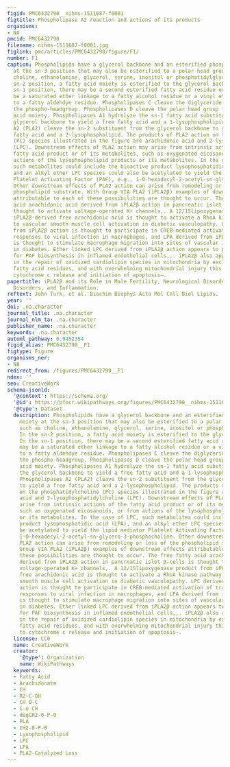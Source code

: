 ```yaml
---
figid: PMC6432790__nihms-1511687-f0001
figtitle: Phospholipase A2 reaction and actions of its products
organisms:
- NA
pmcid: PMC6432790
filename: nihms-1511687-f0001.jpg
figlink: pmc/articles/PMC6432790/figure/F1/
number: F1
caption: Phospholipids have a glycerol backbone and an esterified phosphate moiety
  at the sn-3 position that may also be esterified to a polar head group, such as
  choline, ethanolamine, glycerol, serine, inositol or phosphatidylglycerol. In the
  sn-2 position, a fatty acid moiety is esterified to the glycerol backbone. In the
  sn-1 position, there may be a second esterified fatty acid residue or there may
  be a saturated ether linkage to a fatty alcohol residue or a vinyl ether linkage
  to a fatty aldehdye residue. Phospholipases C cleave the diglyceride moiety from
  the phospho-headgroup. Phospholipases D cleave the polar head group from the phosphatidic
  acid moiety. Phospholipases A1 hydrolyze the sn-1 fatty acid substituent from the
  glycerol backbone to yield a free fatty acid and a 1-lysophospholipid, and Phospholipases
  A2 (PLA2) cleave the sn-2 substituent from the glycerol backbone to yield a free
  fatty acid and a 2-lysophospholipid. The products of PLA2 action on the phosphatidylcholine
  (PC) species illustrated in the figure are arachidonic acid and 2-lysophosphatidylcholine
  (LPC). Downstream effects of PLA2 action may arise from intrinsic actions of the
  fatty acid product or of its metabolites, such as oxygenated eicosanoids, or from
  actions of the lysophospholipid products or its metabolites. In the case of LPC,
  such metabolites could include the bioactive product lysophosphatidic acid (LPA),
  and an alkyl ether LPC species could also be acetylated to yield the lipid mediator
  Platelet Activating Factor (PAF), e.g., 1-O-hexadecyl-2-acetyl-sn-glycero-3-phosphocholine.
  Other downstream effects of PLA2 action can arise from remodeling or loss of the
  phospholipid substrate. With Group VIA PLA2 (iPLA2β) examples of downstream effects
  attributable to each of these possibilities are thought to occur. The free fatty
  acid arachidonic acid derived from iPLA2β action in pancreatic islet β-cells is
  thought to activate voltage-operated K+ channels,. A 12/15lipoxygenase product from
  iPLA2β-derived free arachidonic acid is thought to activate a RhoA kinase pathway
  to vascular smooth muscle cell activation in diabetic vasculopathy. LPC derived
  from iPLA2β action is thought to participate in CREB-mediated activation of transcriptional
  responses to viral infection in macrophages, and LPA derived from iPLA2β action
  is thought to stimulate macrophage migration into sites of vascular inflammation
  in diabetes. Ether linked LPC derived from iPLA2β action appears to provide substrate
  for PAF biosynthesis in inflamed endothelial cells,,. iPLA2β also appears to participate
  in the repair of oxidized cardiolipin species in mitochondria by excising oxygenated
  fatty acid residues, and with overwhelming mitochondrial injury this may lead to
  cytochrome c release and initiation of apoptosis–.
papertitle: iPLA2β and its Role in Male Fertility, Neurological Disorders, Metabolic
  Disorders, and Inflammation.
reftext: John Turk, et al. Biochim Biophys Acta Mol Cell Biol Lipids. ;1864(6):846-860.
year: ''
doi: .na.character
journal_title: .na.character
journal_nlm_ta: .na.character
publisher_name: .na.character
keywords: .na.character
automl_pathway: 0.9452354
figid_alias: PMC6432790__F1
figtype: Figure
organisms_ner:
- NA
redirect_from: /figures/PMC6432790__F1
ndex: ''
seo: CreativeWork
schema-jsonld:
  '@context': https://schema.org/
  '@id': https://pfocr.wikipathways.org/figures/PMC6432790__nihms-1511687-f0001.html
  '@type': Dataset
  description: Phospholipids have a glycerol backbone and an esterified phosphate
    moiety at the sn-3 position that may also be esterified to a polar head group,
    such as choline, ethanolamine, glycerol, serine, inositol or phosphatidylglycerol.
    In the sn-2 position, a fatty acid moiety is esterified to the glycerol backbone.
    In the sn-1 position, there may be a second esterified fatty acid residue or there
    may be a saturated ether linkage to a fatty alcohol residue or a vinyl ether linkage
    to a fatty aldehdye residue. Phospholipases C cleave the diglyceride moiety from
    the phospho-headgroup. Phospholipases D cleave the polar head group from the phosphatidic
    acid moiety. Phospholipases A1 hydrolyze the sn-1 fatty acid substituent from
    the glycerol backbone to yield a free fatty acid and a 1-lysophospholipid, and
    Phospholipases A2 (PLA2) cleave the sn-2 substituent from the glycerol backbone
    to yield a free fatty acid and a 2-lysophospholipid. The products of PLA2 action
    on the phosphatidylcholine (PC) species illustrated in the figure are arachidonic
    acid and 2-lysophosphatidylcholine (LPC). Downstream effects of PLA2 action may
    arise from intrinsic actions of the fatty acid product or of its metabolites,
    such as oxygenated eicosanoids, or from actions of the lysophospholipid products
    or its metabolites. In the case of LPC, such metabolites could include the bioactive
    product lysophosphatidic acid (LPA), and an alkyl ether LPC species could also
    be acetylated to yield the lipid mediator Platelet Activating Factor (PAF), e.g.,
    1-O-hexadecyl-2-acetyl-sn-glycero-3-phosphocholine. Other downstream effects of
    PLA2 action can arise from remodeling or loss of the phospholipid substrate. With
    Group VIA PLA2 (iPLA2β) examples of downstream effects attributable to each of
    these possibilities are thought to occur. The free fatty acid arachidonic acid
    derived from iPLA2β action in pancreatic islet β-cells is thought to activate
    voltage-operated K+ channels,. A 12/15lipoxygenase product from iPLA2β-derived
    free arachidonic acid is thought to activate a RhoA kinase pathway to vascular
    smooth muscle cell activation in diabetic vasculopathy. LPC derived from iPLA2β
    action is thought to participate in CREB-mediated activation of transcriptional
    responses to viral infection in macrophages, and LPA derived from iPLA2β action
    is thought to stimulate macrophage migration into sites of vascular inflammation
    in diabetes. Ether linked LPC derived from iPLA2β action appears to provide substrate
    for PAF biosynthesis in inflamed endothelial cells,,. iPLA2β also appears to participate
    in the repair of oxidized cardiolipin species in mitochondria by excising oxygenated
    fatty acid residues, and with overwhelming mitochondrial injury this may lead
    to cytochrome c release and initiation of apoptosis–.
  license: CC0
  name: CreativeWork
  creator:
    '@type': Organization
    name: WikiPathways
  keywords:
  - Fatty Acid
  - Arachidonate
  - CH
  - R2-C-OH
  - CH 0-C
  - C-o CH
  - degCH2-0-P-0
  - PLA
  - CH2-0-P-0
  - Lysophospholipid
  - LPC
  - LPA
  - PLA2-Catalyzed Loss
---
```

